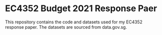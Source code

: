 # EC4352 Budget 2021 Response Paer

This repository contains the code and datasets used for my EC4352 response paper. The datasets are sourced from data.gov.sg. 
